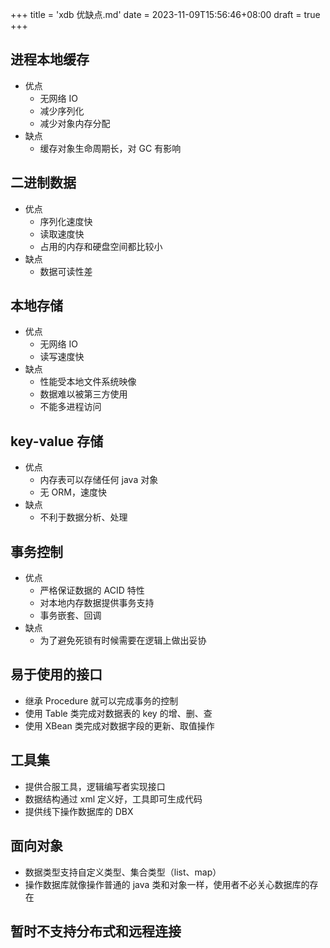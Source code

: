+++
title = 'xdb 优缺点.md'
date = 2023-11-09T15:56:46+08:00
draft = true
+++

## 进程本地缓存

- 优点
  - 无网络 IO
  - 减少序列化
  - 减少对象内存分配
- 缺点
  - 缓存对象生命周期长，对 GC 有影响

## 二进制数据

- 优点
  - 序列化速度快
  - 读取速度快
  - 占用的内存和硬盘空间都比较小
- 缺点
  - 数据可读性差

## 本地存储

- 优点
  - 无网络 IO
  - 读写速度快
- 缺点
  - 性能受本地文件系统映像
  - 数据难以被第三方使用
  - 不能多进程访问

## key-value 存储

- 优点
  - 内存表可以存储任何 java 对象
  - 无 ORM，速度快
- 缺点
  - 不利于数据分析、处理

## 事务控制

- 优点
  - 严格保证数据的 ACID 特性
  - 对本地内存数据提供事务支持
  - 事务嵌套、回调
- 缺点
  - 为了避免死锁有时候需要在逻辑上做出妥协

## 易于使用的接口

- 继承 Procedure 就可以完成事务的控制
- 使用 Table 类完成对数据表的 key 的增、删、查
- 使用 XBean 类完成对数据字段的更新、取值操作

## 工具集

- 提供合服工具，逻辑编写者实现接口
- 数据结构通过 xml 定义好，工具即可生成代码
- 提供线下操作数据库的 DBX

## 面向对象

- 数据类型支持自定义类型、集合类型（list、map）
- 操作数据库就像操作普通的 java 类和对象一样，使用者不必关心数据库的存在

## 暂时不支持分布式和远程连接